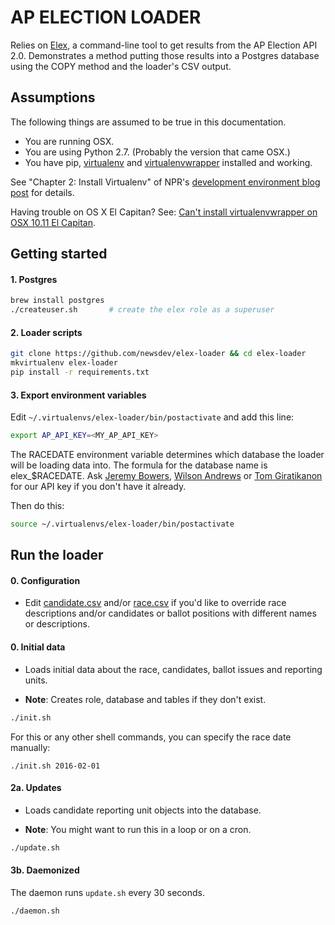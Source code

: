 # AP ELECTION LOADER
Relies on [Elex](https://github.com/newsdev/elex), a command-line tool to get results from the AP Election API 2.0. Demonstrates a method putting those results into a Postgres database using the COPY method and the loader's CSV output.

## Assumptions
The following things are assumed to be true in this documentation.

* You are running OSX.
* You are using Python 2.7. (Probably the version that came OSX.)
* You have pip, [virtualenv](https://pypi.python.org/pypi/virtualenv) and [virtualenvwrapper](https://pypi.python.org/pypi/virtualenvwrapper) installed and working.

See "Chapter 2: Install Virtualenv" of NPR's [development environment blog post](http://blog.apps.npr.org/2013/06/06/how-to-setup-a-developers-environment.html) for details.

Having trouble on OS X El Capitan? See: [Can't install virtualenvwrapper on OSX 10.11 El Capitan](http://stackoverflow.com/questions/32086631/cant-install-virtualenvwrapper-on-osx-10-11-el-capitan).

## Getting started

#### 1. Postgres
```bash
brew install postgres
./createuser.sh       # create the elex role as a superuser
```

#### 2. Loader scripts
```bash
git clone https://github.com/newsdev/elex-loader && cd elex-loader
mkvirtualenv elex-loader
pip install -r requirements.txt
```

#### 3. Export environment variables
Edit `~/.virtualenvs/elex-loader/bin/postactivate` and add this line:

```bash
export AP_API_KEY=<MY_AP_API_KEY>
```

The RACEDATE environment variable determines which database the loader will be loading data into. The formula for the database name is elex_$RACEDATE. Ask [Jeremy Bowers](mailto:jeremy.bowers@nytimes.com), [Wilson Andrews](wilson.andrews@nytimes.com) or [Tom Giratikanon](tom.giratikanon@nytimes.com) for our API key if you don't have it already.

Then do this:

```bash
source ~/.virtualenvs/elex-loader/bin/postactivate
```

## Run the loader

#### 0. Configuration
* Edit [candidate.csv](https://github.com/newsdev/elex-loader/blob/master/overrides/candidate.csv) and/or [race.csv](https://github.com/newsdev/elex-loader/blob/master/overrides/race.csv) if you'd like to override race descriptions and/or candidates or ballot positions with different names or descriptions.

#### 0. Initial data
* Loads initial data about the race, candidates, ballot issues and reporting units.

* **Note**: Creates role, database and tables if they don't exist.
```bash
./init.sh
```

For this or any other shell commands, you can specify the race date manually:

```
./init.sh 2016-02-01
```

#### 2a. Updates
* Loads candidate reporting unit objects into the database.

* **Note**: You might want to run this in a loop or on a cron.

```bash
./update.sh
```

#### 3b. Daemonized
The daemon runs `update.sh` every 30 seconds.
```bash
./daemon.sh
```
